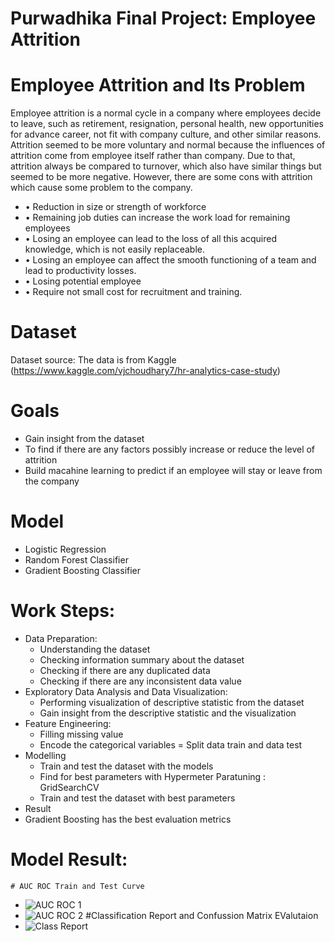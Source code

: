 # Purwadhika Final Project: Employee Attrition
# Employee Attrition and Its Problem

Employee attrition is a normal cycle in a company where employees decide to leave, such as retirement, resignation, personal health, new opportunities for advance career, not fit with company culture, and other similar reasons. Attrition seemed to be more voluntary and normal because the influences of attrition come from employee itself rather than company. Due to that, attrition always be compared to turnover, which also have similar things but seemed to be more negative.
However, there are some cons with attrition which cause some problem to the company.
- •	Reduction in size or strength of workforce
- •	Remaining job duties can increase the work load for remaining employees
- •	Losing an employee can lead to the loss of all this acquired knowledge, which is not easily replaceable. 
- •	Losing an employee can affect the smooth functioning of a team and lead to productivity losses.
- •	Losing potential employee
- •	Require not small cost for recruitment and training.

# Dataset
Dataset source: The data is from Kaggle (https://www.kaggle.com/vjchoudhary7/hr-analytics-case-study)

# Goals
- Gain insight from the dataset
- To find if there are any factors possibly increase or reduce the level of attrition
- Build macahine learning to predict if an employee will stay or leave from the company



# Model
- Logistic Regression
- Random Forest Classifier
- Gradient Boosting Classifier

# Work Steps:
- Data Preparation:
  - Understanding the dataset
  - Checking information summary about the dataset
  - Checking if there are any duplicated data
  - Checking if there are any inconsistent data value
- Exploratory Data Analysis and Data Visualization:
  - Performing visualization of descriptive statistic from the dataset
  - Gain insight from the descriptive statistic and the visualization
- Feature Engineering:
  - Filling missing value
  - Encode the categorical variables
  = Split data train and data test
- Modelling
  - Train and test the dataset with the models
  - Find for best parameters with Hypermeter Paratuning : GridSearchCV
  - Train and test the dataset with best parameters
 - Result
  - Gradient Boosting has the best evaluation metrics 
  # Model Result: 
    # AUC ROC Train and Test Curve
- ![AUC ROC 1](https://user-images.githubusercontent.com/68144108/100516202-e0c7d900-31b4-11eb-8a2d-173320a565c7.png)
- ![AUC ROC 2](https://user-images.githubusercontent.com/68144108/100516237-1bca0c80-31b5-11eb-9b8d-6f8d9a5a8c59.png)
    #Classification Report and Confussion Matrix EValutaion
- ![Class Report](https://user-images.githubusercontent.com/68144108/100516241-1e2c6680-31b5-11eb-9801-4e9938e10d77.png)


